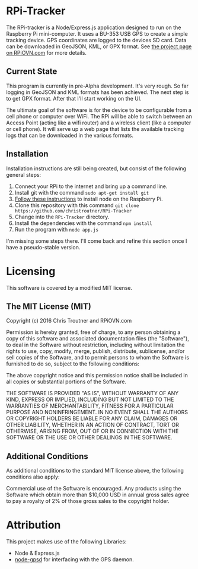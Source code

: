 # RPi-Tracker

The RPi-tracker is a Node/Express.js application designed to run on the Raspberry Pi mini-computer. It uses a BU-353 USB GPS to create a simple tracking device. GPS coordinates are logged to the devices SD card. Data can be downloaded in GeoJSON, KML, or GPX format. See [the project page on RPiOVN.com](http://rpiovn.com/page/simple-tracking-device) for more details.

## Current State
This program is currently in pre-Alpha development. It's very rough. So far logging in GeoJSON and KML formats has been achieved. The next step is to get GPX format. After that I'll start working on the UI.

The ultimate goal of the software is for the device to be configurable from a cell phone or computer over WiFi. The RPi will be able to switch between an Access Point (acting like a wifi router) and a wireless client (like a computer or cell phone). It will serve up a web page that lists the available tracking logs that can be downloaded in the various formats.

## Installation
Installation instructions are still being created, but consist of the following general steps:

1. Connect your RPi to the internet and bring up a command line.
2. Install git with the command `sudo apt-get install git`
3. [Follow these instructions](http://weworkweplay.com/play/raspberry-pi-nodejs/) to install node on the Raspberry Pi.
4. Clone this repository with this command `git clone https://github.com/christroutner/RPi-Tracker`
5. Change into the `RPi-Tracker` directory.
6. Install the dependencies with the command `npm install`
7. Run the program with `node app.js`

I'm missing some steps there. I'll come back and refine this section once I have a pseudo-stable version.

# Licensing
This software is covered by a modified MIT license.

## The MIT License (MIT)
Copyright (c) 2016 Chris Troutner and RPiOVN.com

Permission is hereby granted, free of charge, to any person obtaining a copy of this software and associated documentation files (the "Software"), to deal in the Software without restriction, including without limitation the rights to use, copy, modify, merge, publish, distribute, sublicense, and/or sell copies of the Software, and to permit persons to whom the Software is furnished to do so, subject to the following conditions:

The above copyright notice and this permission notice shall be included in all copies or substantial portions of the Software.

THE SOFTWARE IS PROVIDED "AS IS", WITHOUT WARRANTY OF ANY KIND, EXPRESS OR IMPLIED, INCLUDING BUT NOT LIMITED TO THE WARRANTIES OF MERCHANTABILITY, FITNESS FOR A PARTICULAR PURPOSE AND NONINFRINGEMENT. IN NO EVENT SHALL THE AUTHORS OR COPYRIGHT HOLDERS BE LIABLE FOR ANY CLAIM, DAMAGES OR OTHER LIABILITY, WHETHER IN AN ACTION OF CONTRACT, TORT OR OTHERWISE, ARISING FROM, OUT OF OR IN CONNECTION WITH THE SOFTWARE OR THE USE OR OTHER DEALINGS IN THE SOFTWARE.

## Additional Conditions
As additional conditions to the standard MIT license above, the following conditions also apply:

Commercial use of the Software is encouraged. Any products using the Software which obtain more than $10,000 USD in annual gross sales agree to pay a royalty of 2% of those gross sales to the copyright holder. 

# Attribution
This project makes use of the following Libraries:
* Node & Express.js
* [node-gpsd](https://github.com/eelcocramer/node-gpsd) for interfacing with the GPS daemon.
